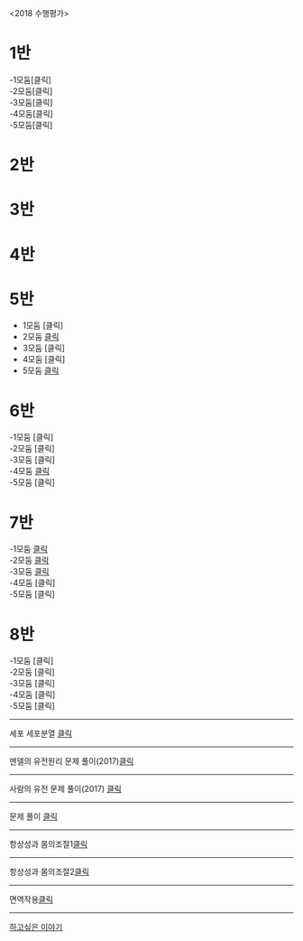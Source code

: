  
<2018 수행평가>  
# 1반
-1모둠[클릭]  
-2모둠[클릭]  
-3모둠[클릭]  
-4모둠[클릭]  
-5모둠[클릭]  

# 2반
# 3반
# 4반
# 5반  
- 1모둠 [클릭]  
- 2모둠 [클릭](https://youtu.be/Szu7-1cgXBY)
- 3모둠 [클릭]
- 4모둠 [클릭]
- 5모둠 [클릭](https://youtu.be/nc6RMNLGS8Q)    

# 6반      
-1모둠 [클릭]  
-2모둠 [클릭]  
-3모둠 [클릭]  
-4모둠 [클릭](https://youtu.be/kSs-y24r45s)    
-5모둠 [클릭]  

# 7반  
-1모둠 [클릭](https://youtu.be/V6lQ9rK2cxM)   
-2모둠 [클릭](https://youtu.be/T-k6VnyipVs)  
-3모둠 [클릭](https://youtu.be/YqdFg8tJH2M)   
-4모둠 [클릭]   
-5모둠 [클릭]     

# 8반  
-1모둠 [클릭]   
-2모둠 [클릭]   
-3모둠 [클릭]   
-4모둠 [클릭]   
-5모둠 [클릭]    

***  



세포 세포분열 [클릭](https://youtu.be/ag-y_Ix0eHw)    
***  
멘델의 유전원리 문제 풀이(2017)[클릭](https://youtu.be/N_FI_YIA5Yw)    
***  
사람의 유전 문제 풀이(2017) [클릭](https://youtu.be/UHtfhYY9v_o)      
***  
문제 풀이 [클릭](https://youtu.be/gt6QWPhgipM)  
***   

항상성과 몸의조절1[클릭](https://youtu.be/_iG46Am9IFM)   
***   
항상성과 몸의조절2[클릭](https://youtu.be/ycIynM7INOA)   
***

면역작용[클릭](https://youtu.be/_u_CtA4ppSM)   

***   

[하고싶은 이야기](http://padlet.com/dreamkii816/25)
